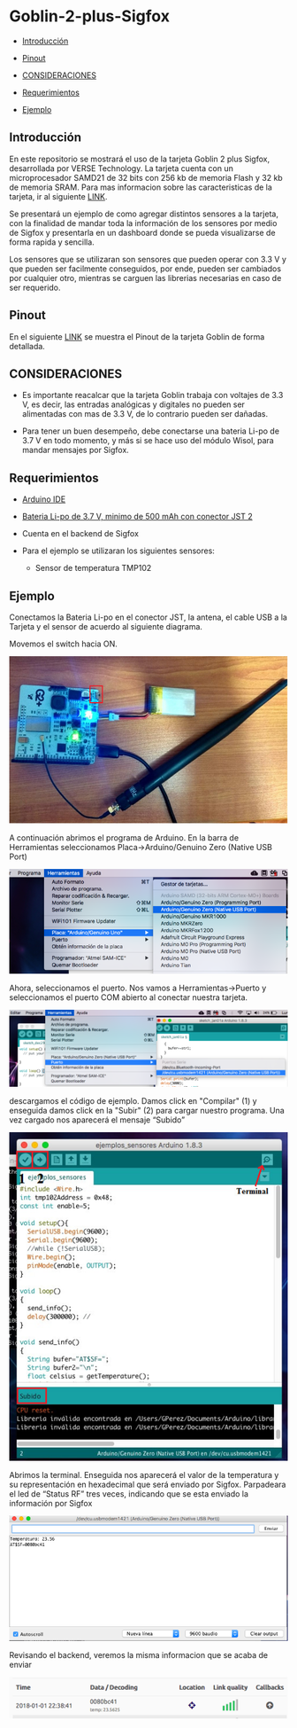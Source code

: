 Goblin-2-plus-Sigfox
====================

-   [Introducción](#introdución)

-   [Pinout](#pinout)

-   [CONSIDERACIONES](#consideraciones)

-   [Requerimientos](#requerimientos)

-   [Ejemplo](#ejemplo)

Introducción
------------

En este repositorio se mostrará el uso de la tarjeta Goblin 2 plus Sigfox, desarrollada por VERSE Technology. La tarjeta cuenta con un microprocesador SAMD21 de 32 bits con 256 kb de memoria Flash y 32 kb de memoria SRAM. Para mas informacion sobre las caracteristicas de la tarjeta, ir al siguiente [LINK](https://verse-technology.com/goblin2plussigfox/).

Se presentará un ejemplo de como agregar distintos sensores a la tarjeta, con la finalidad de mandar toda la información de los sensores por medio de Sigfox y presentarla en un dashboard donde se pueda visualizarse de forma rapida y sencilla.

Los sensores que se utilizaran son sensores que pueden operar con 3.3 V y que pueden ser facilmente conseguidos, por ende,  pueden ser cambiados por cualquier otro, mientras se carguen las librerias necesarias en caso de ser requerido. 

Pinout
-------

En el siguiente [LINK](https://verse-technology.com/goblin2plussigfox/files/GOBLIN2PLUSSIGFOX_PINOUT_DIAGRAMA.pdf) se muestra el Pinout de la tarjeta Goblin de forma detallada.

CONSIDERACIONES
---------------

- Es importante reacalcar que la tarjeta Goblin trabaja con voltajes de 3.3 V, es decir, las entradas analógicas y digitales no pueden ser alimentadas con mas de 3.3 V, de lo contrario pueden ser dañadas. 

- Para tener un buen desempeño, debe conectarse una bateria Li-po de 3.7 V en todo momento, y más si se hace uso del módulo Wisol, para mandar mensajes por Sigfox. 

Requerimientos
--------------

-   [Arduino IDE](https://www.arduino.cc/en/Main/Software)

-   [Bateria Li-po de 3.7 V, minimo de 500 mAh con conector JST 2](https://github.com/Iotnet/Goblin-2-plus-Sigfox/blob/master/imagenes/bateria.jpg)

-   Cuenta en el backend de Sigfox

-   Para el ejemplo se utilizaran los siguientes sensores:
    
    -   Sensor de temperatura TMP102
    
Ejemplo
-------

Conectamos la Bateria Li-po en el conector JST, la antena, el cable USB a la Tarjeta y el sensor de acuerdo al siguiente diagrama. 

Movemos el switch hacia ON.

![gob4](https://github.com/Iotnet/Goblin-2-plus-Sigfox/blob/master/imagenes/gob4.jpeg?raw=true)

A continuación abrimos el programa de Arduino. En la barra de Herramientas seleccionamos Placa->Arduino/Genuino Zero (Native USB Port)

![gob1](https://github.com/Iotnet/Goblin-2-plus-Sigfox/blob/master/imagenes/gob1.png?raw=true)

Ahora, seleccionamos el puerto. Nos vamos a Herramientas->Puerto y seleccionamos el puerto COM abierto al conectar nuestra tarjeta.

![gob2](https://github.com/Iotnet/Goblin-2-plus-Sigfox/blob/master/imagenes/gob2.png?raw=true)

descargamos el código de ejemplo. Damos click en "Compilar" (1) y enseguida damos click en la "Subir" (2) para cargar nuestro programa. Una vez cargado nos aparecerá el mensaje “Subido”

![ar1](https://github.com/Iotnet/Goblin-2-plus-Sigfox/blob/master/imagenes/ar1.jpeg?raw=true)

Abrimos la terminal. Enseguida nos aparecerá el valor de la temperatura y su representación en hexadecimal que será enviado por Sigfox. Parpadeara el led de “Status RF” tres veces, indicando que se esta enviado la información por Sigfox 

![ar3](https://github.com/Iotnet/Goblin-2-plus-Sigfox/blob/master/imagenes/ar3.png?raw=true)

Revisando el backend, veremos la misma informacion que se acaba de enviar

![ar2](https://github.com/Iotnet/Goblin-2-plus-Sigfox/blob/master/imagenes/ar2.png?raw=true)





    



